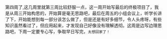   第四周了,这几周里就第三周比较舒服一点，这一周开始写最后的终极项目了，我是从周三开始构思的，开始算是毫无思路吧，最后在周五的小组会议上，听学长讲了下，开始能想到每一部分该怎么做了，但是还是有好多细节，令人头疼呀，有些知识虽然看过了，但应用起来，才发现自己好像没有理解透彻。这周是边写边理思路吧，下周一定要专心写，争取早日写完，`太想回家了！`
